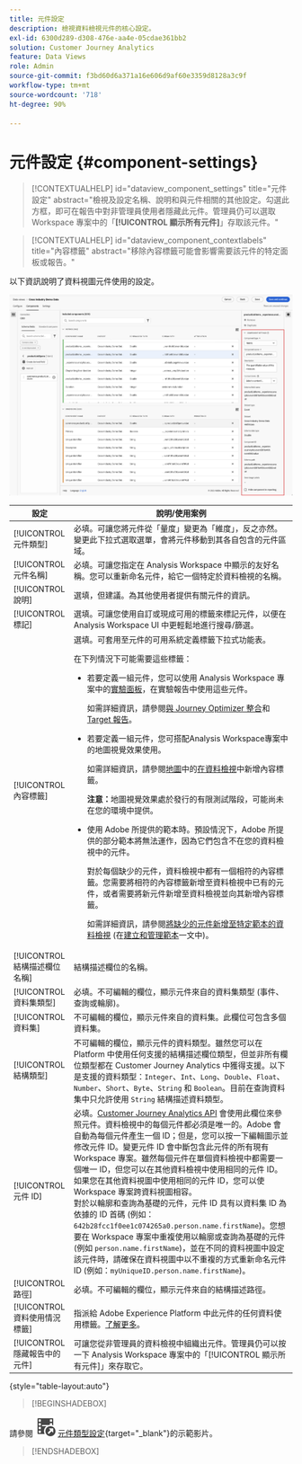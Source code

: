 ```yaml
---
title: 元件設定
description: 檢視資料檢視元件的核心設定。
exl-id: 6300d289-d308-476e-aa4e-05cdae361bb2
solution: Customer Journey Analytics
feature: Data Views
role: Admin
source-git-commit: f3bd60d6a371a16e606d9af60e3359d8128a3c9f
workflow-type: tm+mt
source-wordcount: '718'
ht-degree: 90%

---
```


# 元件設定 {#component-settings}

<!-- markdownlint-disable MD034 -->

>[!CONTEXTUALHELP]
>id="dataview_component_settings"
>title="元件設定"
>abstract="檢視及設定名稱、說明和與元件相關的其他設定。勾選此方框，即可在報告中對非管理員使用者隱藏此元件。管理員仍可以選取 Workspace 專案中的「**[!UICONTROL 顯示所有元件]**」存取該元件。"

<!-- markdownlint-enable MD034 -->

<!-- markdownlint-disable MD034 -->

>[!CONTEXTUALHELP]
>id="dataview_component_contextlabels"
>title="內容標籤"
>abstract="移除內容標籤可能會影響需要該元件的特定面板或報告。"

<!-- markdownlint-enable MD034 -->


以下資訊說明了資料視圖元件使用的設定。

![本節所述的元件設定](../assets/component-settings.png)

| 設定 | 說明/使用案例 |
| --- | --- |
| [!UICONTROL 元件類型] | 必填。可讓您將元件從「量度」變更為「維度」，反之亦然。變更此下拉式選取選單，會將元件移動到其各自包含的元件區域。 |
| [!UICONTROL 元件名稱] | 必填。可讓您指定在 Analysis Workspace 中顯示的友好名稱。您可以重新命名元件，給它一個特定於資料檢視的名稱。 |
| [!UICONTROL 說明] | 選填，但建議。為其他使用者提供有關元件的資訊。 |
| [!UICONTROL 標記] | 選填。可讓您使用自訂或現成可用的標籤來標記元件，以便在 Analysis Workspace UI 中更輕鬆地進行搜尋/篩選。 |
| [!UICONTROL 內容標籤] | 選填。可套用至元件的可用系統定義標籤下拉式功能表。 <p>在下列情況下可能需要這些標籤：</p> <ul><li>若要定義一組元件，您可以使用 Analysis Workspace 專案中的[實驗面板](/help/analysis-workspace/c-panels/experimentation.md)，在實驗報告中使用這些元件。<p>如需詳細資訊，請參閱[與 Journey Optimizer 整合](/help/integrations/ajo.md#data-view)和 [Target 報告](/help/integrations/at.md)。</p></li><li>若要定義一組元件，您可搭配Analysis Workspace專案中的地圖視覺效果使用。<p>如需詳細資訊，請參閱[地圖](/help/analysis-workspace/visualizations/map.md#add-context-labels-in-data-views)中的[在資料檢視](/help/analysis-workspace/visualizations/map.md)中新增內容標籤。</p><p>**注意：**&#x200B;地圖視覺效果處於發行的有限測試階段，可能尚未在您的環境中提供。</p></li><li>使用 Adob&#x200B;&#x200B;e 所提供的範本時。預設情況下，Adobe 所提供的部分範本將無法運作，因為它們包含不在您的資料檢視中的元件。<p>對於每個缺少的元件，資料檢視中都有一個相符的內容標籤。您需要將相符的內容標籤新增至資料檢視中已有的元件，或者需要將新元件新增至資料檢視並向其新增內容標籤。</p><p>如需詳細資訊，請參閱[將缺少的元件新增至特定範本的資料檢視](/help/analysis-workspace/templates/create-templates.md#add-missing-components-to-the-data-view-for-a-given-template) (在[建立和管理範本](/help/analysis-workspace/templates/create-templates.md)一文中)。</p> |
| [!UICONTROL 結構描述欄位名稱] | 結構描述欄位的名稱。 |
| [!UICONTROL 資料集類型] | 必填。不可編輯的欄位，顯示元件來自的資料集類型 (事件、查詢或輪廓)。 |
| [!UICONTROL 資料集] | 不可編輯的欄位，顯示元件來自的資料集。此欄位可包含多個資料集。 |
| [!UICONTROL 結構類型] | 不可編輯的欄位，顯示元件的資料類型。雖然您可以在 Platform 中使用任何支援的結構描述欄位類型，但並非所有欄位類型都在 Customer Journey Analytics 中獲得支援。以下是支援的資料類型：`Integer`、`Int`、`Long`、`Double`、`Float`、`Number`、`Short`、`Byte`、`String` 和 `Boolean`。目前在查詢資料集中只允許使用 `String` 結構描述資料類型。 |
| [!UICONTROL 元件 ID] | 必填。[Customer Journey Analytics API](https://adobe.io/cja-apis/docs) 會使用此欄位來參照元件。資料檢視中的每個元件都必須是唯一的。Adobe 會自動為每個元件產生一個 ID；但是，您可以按一下編輯圖示並修改元件 ID。變更元件 ID 會中斷包含此元件的所有現有 Workspace 專案。雖然每個元件在單個資料檢視中都需要一個唯一 ID，但您可以在其他資料檢視中使用相同的元件 ID。如果您在其他資料視圖中使用相同的元件 ID，您可以使 Workspace 專案跨資料視圖相容。<br/>對於以輪廓和查詢為基礎的元件，元件 ID 具有以資料集 ID 為依據的 ID 首碼 (例如：`642b28fcc1f0ee1c074265a0.person.name.firstName`)。您想要在 Workspace 專案中重複使用以輪廓或查詢為基礎的元件 (例如 `person.name.firstName`)，並在不同的資料視圖中設定該元件時，請確保在資料視圖中以不重複的方式重新命名元件 ID (例如：`myUniqueID.person.name.firstName`)。 |
| [!UICONTROL 路徑] | 必填。不可編輯的欄位，顯示元件來自的結構描述路徑。 |
| [!UICONTROL 資料使用情況標籤] | 指派給 Adobe Experience Platform 中此元件的任何資料使用標籤。[了解更多](/help/data-views/data-governance.md)。 |
| [!UICONTROL 隱藏報告中的元件] | 可讓您從非管理員的資料檢視中組織出元件。管理員仍可以按一下 Analysis Workspace 專案中的「[!UICONTROL 顯示所有元件]」來存取它。 |

{style="table-layout:auto"}



>[!BEGINSHADEBOX]

請參閱 ![VideoCheckedOut](/help/assets/icons/VideoCheckedOut.svg) [元件類型設定](https://video.tv.adobe.com/v/333112/?quality=12&learn=on){target="_blank"}的示範影片。

>[!ENDSHADEBOX]


